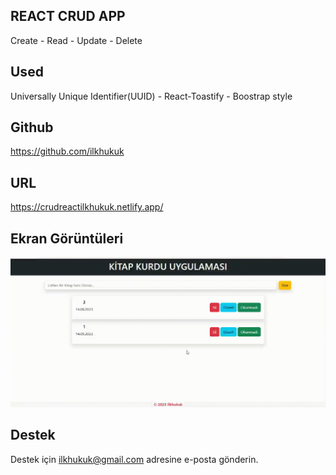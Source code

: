 ## REACT CRUD APP
Create - Read - Update - Delete
## Used
Universally Unique Identifier(UUID) -  React-Toastify - Boostrap style
## Github
https://github.com/ilkhukuk
## URL
https://crudreactilkhukuk.netlify.app/
## Ekran Görüntüleri
![](screen.gif)  
## Destek
Destek için ilkhukuk@gmail.com adresine e-posta gönderin.

  